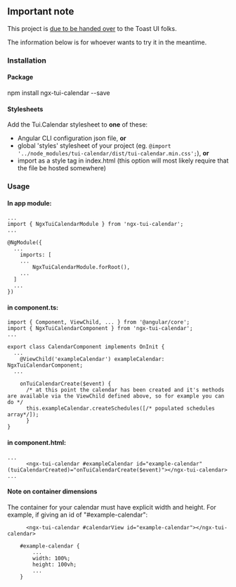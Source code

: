 ## Important note

This project is [due to be handed over](https://github.com/nhnent/tui.calendar/issues/82) to the Toast UI folks.

The information below is for whoever wants to try it in the meantime.

### Installation

#### Package
npm install ngx-tui-calendar --save

#### Stylesheets
Add the Tui.Calendar stylesheet to **one** of these:

- Angular CLI configuration json file, **or** 
- global 'styles' stylesheet of your project (eg. `@import '../node_modules/tui-calendar/dist/tui-calendar.min.css';`), **or**
- import as a style tag in index.html (this option will most likely require that the file be hosted somewhere)

### Usage

#### In app module:

~~~
...
import { NgxTuiCalendarModule } from 'ngx-tui-calendar';
...

@NgModule({
  ...
	imports: [
    ...
		NgxTuiCalendarModule.forRoot(),
    ...
  ]
  ...
})
~~~


#### in component.ts:
~~~
import { Component, ViewChild, ... } from '@angular/core';
import { NgxTuiCalendarComponent } from 'ngx-tui-calendar';
...

export class CalendarComponent implements OnInit {
  ...
	@ViewChild('exampleCalendar') exampleCalendar: NgxTuiCalendarComponent;
  ...

  	onTuiCalendarCreate($event) {
      /* at this point the calendar has been created and it's methods are available via the ViewChild defined above, so for example you can do */
      this.exampleCalendar.createSchedules([/* populated schedules array*/]);
	  }
}
~~~

#### in component.html:
~~~
...
      <ngx-tui-calendar #exampleCalendar id="example-calendar" (tuiCalendarCreated)="onTuiCalendarCreate($event)"></ngx-tui-calendar>
...
~~~



#### Note on container dimensions

The container for your calendar must have explicit width and height. For example, if giving an id of "#example-calendar":

~~~
      <ngx-tui-calendar #calendarView id="example-calendar"></ngx-tui-calendar>
~~~

~~~
    #example-calendar {
        ...
        width: 100%;
        height: 100vh;
        ...
    }
~~~
